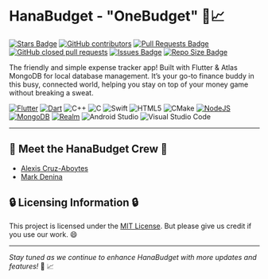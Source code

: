  # HanaBudget - "OneBudget" 💸📈

<a href="https://github.com/ChicoQuemador1/HanaBudget/stargazers"><img src="https://img.shields.io/github/stars/ChicoQuemador1/HanaBudget?color=yellow" alt="Stars Badge"/></a> <a href="https://github.com/ChicoQuemador1/HanaBudget/graphs/contributors"><img alt="GitHub contributors" src="https://img.shields.io/github/contributors-anon/ChicoQuemador1/HanaBudget"></a> <a href="https://github.com/ChicoQuemador1/HanaBudget/pulls"><img src="https://img.shields.io/github/issues-pr/ChicoQuemador1/HanaBudget?color=blue" alt="Pull Requests Badge"/></a> <a href="https://github.com/ChicoQuemador1/HanaBudget/pulls?q=is%3Apr+is%3Aclosed"><img alt="GitHub closed pull requests" src="https://img.shields.io/github/issues-pr-closed-raw/ChicoQuemador1/HanaBudget"></a> <a href="https://github.com/ChicoQuemador1/HanaBudget/issues"><img src="https://img.shields.io/github/issues/ChicoQuemador1/HanaBudget?color=important" alt="Issues	Badge"/></a> <a href="https://github.com/ChicoQuemador1/HanaBudget"><img src="https://img.shields.io/github/repo-size/ChicoQuemador1/HanaBudget?color=ff69b4" alt="Repo Size Badge"/></a>

The friendly and simple expense tracker app! Built with Flutter & Atlas MongoDB for local database management. It’s your go-to finance buddy in this busy, connected world, helping you stay on top of your money game without breaking a sweat.

[![Flutter](https://img.shields.io/badge/Flutter-%2302569B.svg?style=for-the-badge&logo=Flutter&logoColor=white)](https://flutter.dev/) [![Dart](https://img.shields.io/badge/dart-%230175C2.svg?style=for-the-badge&logo=dart&logoColor=white)](https://dart.dev/) ![C++](https://img.shields.io/badge/c++-%2300599C.svg?style=for-the-badge&logo=c%2B%2B&logoColor=white) ![C](https://img.shields.io/badge/c-%2300599C.svg?style=for-the-badge&logo=c&logoColor=white) ![Swift](https://img.shields.io/badge/swift-F54A2A?style=for-the-badge&logo=swift&logoColor=white) ![HTML5](https://img.shields.io/badge/html5-%23E34F26.svg?style=for-the-badge&logo=html5&logoColor=white) ![CMake](https://img.shields.io/badge/CMake-%23008FBA.svg?style=for-the-badge&logo=cmake&logoColor=white) [![NodeJS](https://img.shields.io/badge/node.js-6DA55F?style=for-the-badge&logo=node.js&logoColor=white)](https://nodejs.org/en/about) [![MongoDB](https://img.shields.io/badge/MongoDB-%234ea94b.svg?style=for-the-badge&logo=mongodb&logoColor=white)](https://www.mongodb.com/) [![Realm](https://img.shields.io/badge/Realm-39477F?style=for-the-badge&logo=realm&logoColor=white)](https://realm.io/) ![Android Studio](https://img.shields.io/badge/Android%20Studio-3DDC84.svg?style=for-the-badge&logo=android-studio&logoColor=white) ![Visual Studio Code](https://img.shields.io/badge/Visual%20Studio%20Code-0078d7.svg?style=for-the-badge&logo=visual-studio-code&logoColor=white)

***

## 🌟 Meet the HanaBudget Crew 🌟

- [Alexis Cruz-Aboytes](https://github.com/ChicoQuemador1)
- [Mark Denina](https://github.com/mdenina1)



## 🔒 Licensing Information 🔒

This project is licensed under the [MIT License](LICENSE). But please give us credit if you use our work. 😄

---

*Stay tuned as we continue to enhance HanaBudget with more updates and features!* 💸 📈

